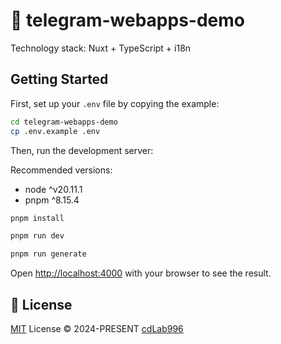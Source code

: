 # 🚀 telegram-webapps-demo

Technology stack: Nuxt + TypeScript + i18n

## Getting Started

First, set up your `.env` file by copying the example:

```bash
cd telegram-webapps-demo
cp .env.example .env
```

Then, run the development server:

Recommended versions:

- node ^v20.11.1
- pnpm ^8.15.4

```bash
pnpm install

pnpm run dev

pnpm run generate
```

Open [http://localhost:4000](http://localhost:4000) with your browser to see the result.

## 📜 License

[MIT](./LICENSE) License &copy; 2024-PRESENT [cdLab996](https://github.com/cdLab996)
